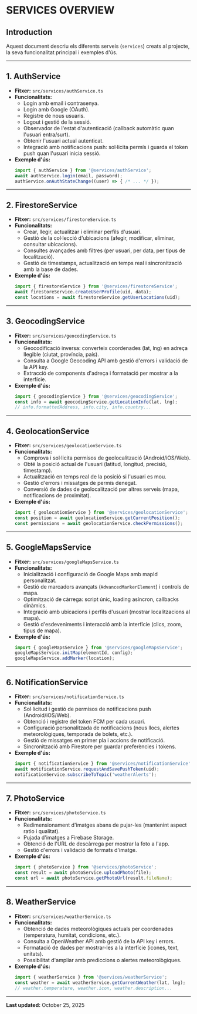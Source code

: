 # SERVICES OVERVIEW

## Introduction
Aquest document descriu els diferents serveis (`services`) creats al projecte, la seva funcionalitat principal i exemples d'ús.

---


## 1. AuthService
- **Fitxer:** `src/services/authService.ts`
- **Funcionalitats:**
  - Login amb email i contrasenya.
  - Login amb Google (OAuth).
  - Registre de nous usuaris.
  - Logout i gestió de la sessió.
  - Observador de l'estat d'autenticació (callback automàtic quan l'usuari entra/surt).
  - Obtenir l'usuari actual autenticat.
  - Integració amb notificacions push: sol·licita permís i guarda el token push quan l'usuari inicia sessió.
- **Exemple d'ús:**
  ```ts
  import { authService } from '@services/authService';
  await authService.login(email, password);
  authService.onAuthStateChange((user) => { /* ... */ });
  ```

---


## 2. FirestoreService
- **Fitxer:** `src/services/firestoreService.ts`
- **Funcionalitats:**
  - Crear, llegir, actualitzar i eliminar perfils d'usuari.
  - Gestió de la col·lecció d'ubicacions (afegir, modificar, eliminar, consultar ubicacions).
  - Consultes avançades amb filtres (per usuari, per data, per tipus de localització).
  - Gestió de timestamps, actualització en temps real i sincronització amb la base de dades.
- **Exemple d'ús:**
  ```ts
  import { firestoreService } from '@services/firestoreService';
  await firestoreService.createUserProfile(uid, data);
  const locations = await firestoreService.getUserLocations(uid);
  ```

---


## 3. GeocodingService
- **Fitxer:** `src/services/geocodingService.ts`
- **Funcionalitats:**
  - Geocodificació inversa: converteix coordenades (lat, lng) en adreça llegible (ciutat, província, país).
  - Consulta a Google Geocoding API amb gestió d'errors i validació de la API key.
  - Extracció de components d'adreça i formatació per mostrar a la interfície.
- **Exemple d'ús:**
  ```ts
  import { geocodingService } from '@services/geocodingService';
  const info = await geocodingService.getLocationInfo(lat, lng);
  // info.formattedAddress, info.city, info.country...
  ```

---


## 4. GeolocationService
- **Fitxer:** `src/services/geolocationService.ts`
- **Funcionalitats:**
  - Comprova i sol·licita permisos de geolocalització (Android/iOS/Web).
  - Obté la posició actual de l'usuari (latitud, longitud, precisió, timestamp).
  - Actualització en temps real de la posició si l'usuari es mou.
  - Gestió d'errors i missatges de permís denegat.
  - Conversió de dades de geolocalització per altres serveis (mapa, notificacions de proximitat).
- **Exemple d'ús:**
  ```ts
  import { geolocationService } from '@services/geolocationService';
  const position = await geolocationService.getCurrentPosition();
  const permissions = await geolocationService.checkPermissions();
  ```

---


## 5. GoogleMapsService
- **Fitxer:** `src/services/googleMapsService.ts`
- **Funcionalitats:**
  - Inicialització i configuració de Google Maps amb mapId personalitzat.
  - Gestió de marcadors avançats (`AdvancedMarkerElement`) i controls de mapa.
  - Optimització de càrrega: script únic, loading asíncron, callbacks dinàmics.
  - Integració amb ubicacions i perfils d'usuari (mostrar localitzacions al mapa).
  - Gestió d'esdeveniments i interacció amb la interfície (clics, zoom, tipus de mapa).
- **Exemple d'ús:**
  ```ts
  import { googleMapsService } from '@services/googleMapsService';
  googleMapsService.initMap(elementId, config);
  googleMapsService.addMarker(location);
  ```

---


## 6. NotificationService
- **Fitxer:** `src/services/notificationService.ts`
- **Funcionalitats:**
  - Sol·licitud i gestió de permisos de notificacions push (Android/iOS/Web).
  - Obtenció i registre del token FCM per cada usuari.
  - Configuració personalitzada de notificacions (nous llocs, alertes meteorològiques, temporada de bolets, etc.).
  - Gestió de missatges en primer pla i accions de notificació.
  - Sincronització amb Firestore per guardar preferències i tokens.
- **Exemple d'ús:**
  ```ts
  import { notificationService } from '@services/notificationService';
  await notificationService.requestAndSavePushToken(uid);
  notificationService.subscribeToTopic('weatherAlerts');
  ```

---


## 7. PhotoService
- **Fitxer:** `src/services/photoService.ts`
- **Funcionalitats:**
  - Redimensionament d'imatges abans de pujar-les (mantenint aspect ratio i qualitat).
  - Pujada d'imatges a Firebase Storage.
  - Obtenció de l'URL de descàrrega per mostrar la foto a l'app.
  - Gestió d'errors i validació de formats d'imatge.
- **Exemple d'ús:**
  ```ts
  import { photoService } from '@services/photoService';
  const result = await photoService.uploadPhoto(file);
  const url = await photoService.getPhotoUrl(result.fileName);
  ```

---


## 8. WeatherService
- **Fitxer:** `src/services/weatherService.ts`
- **Funcionalitats:**
  - Obtenció de dades meteorològiques actuals per coordenades (temperatura, humitat, condicions, etc.).
  - Consulta a OpenWeather API amb gestió de la API key i errors.
  - Formatació de dades per mostrar-les a la interfície (icones, text, unitats).
  - Possibilitat d'ampliar amb prediccions o alertes meteorològiques.
- **Exemple d'ús:**
  ```ts
  import { weatherService } from '@services/weatherService';
  const weather = await weatherService.getCurrentWeather(lat, lng);
  // weather.temperature, weather.icon, weather.description...
  ```

---

**Last updated:** October 25, 2025
